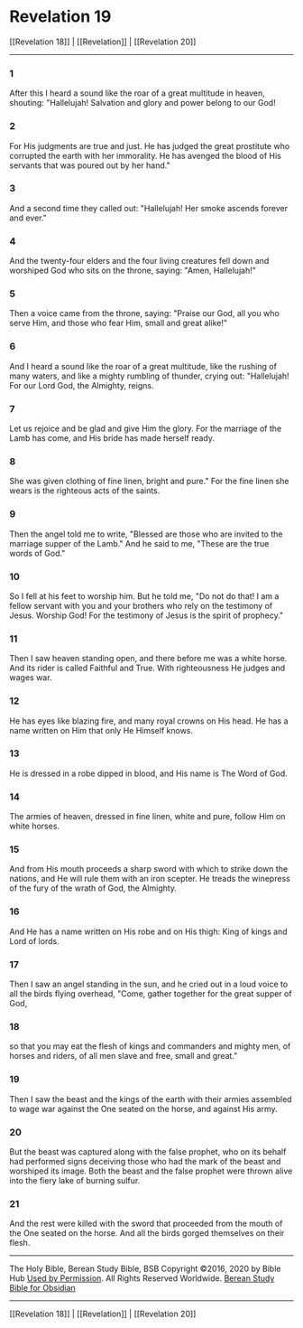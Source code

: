 # Revelation 19

[[Revelation 18]] | [[Revelation]] | [[Revelation 20]]

---

### 1
After this I heard a sound like the roar of a great multitude in heaven, shouting: "Hallelujah! Salvation and glory and power belong to our God!

### 2
For His judgments are true and just. He has judged the great prostitute who corrupted the earth with her immorality. He has avenged the blood of His servants that was poured out by her hand."

### 3
And a second time they called out: "Hallelujah! Her smoke ascends forever and ever."

### 4
And the twenty-four elders and the four living creatures fell down and worshiped God who sits on the throne, saying: "Amen, Hallelujah!"

### 5
Then a voice came from the throne, saying: "Praise our God, all you who serve Him, and those who fear Him, small and great alike!"

### 6
And I heard a sound like the roar of a great multitude, like the rushing of many waters, and like a mighty rumbling of thunder, crying out: "Hallelujah! For our Lord God, the Almighty, reigns.

### 7
Let us rejoice and be glad and give Him the glory. For the marriage of the Lamb has come, and His bride has made herself ready.

### 8
She was given clothing of fine linen, bright and pure." For the fine linen she wears is the righteous acts of the saints.

### 9
Then the angel told me to write, "Blessed are those who are invited to the marriage supper of the Lamb." And he said to me, "These are the true words of God."

### 10
So I fell at his feet to worship him. But he told me, "Do not do that! I am a fellow servant with you and your brothers who rely on the testimony of Jesus. Worship God! For the testimony of Jesus is the spirit of prophecy."

### 11
Then I saw heaven standing open, and there before me was a white horse. And its rider is called Faithful and True. With righteousness He judges and wages war.

### 12
He has eyes like blazing fire, and many royal crowns on His head. He has a name written on Him that only He Himself knows.

### 13
He is dressed in a robe dipped in blood, and His name is The Word of God.

### 14
The armies of heaven, dressed in fine linen, white and pure, follow Him on white horses.

### 15
And from His mouth proceeds a sharp sword with which to strike down the nations, and He will rule them with an iron scepter. He treads the winepress of the fury of the wrath of God, the Almighty.

### 16
And He has a name written on His robe and on His thigh: King of kings and Lord of lords.

### 17
Then I saw an angel standing in the sun, and he cried out in a loud voice to all the birds flying overhead, "Come, gather together for the great supper of God,

### 18
so that you may eat the flesh of kings and commanders and mighty men, of horses and riders, of all men slave and free, small and great."

### 19
Then I saw the beast and the kings of the earth with their armies assembled to wage war against the One seated on the horse, and against His army.

### 20
But the beast was captured along with the false prophet, who on its behalf had performed signs deceiving those who had the mark of the beast and worshiped its image. Both the beast and the false prophet were thrown alive into the fiery lake of burning sulfur.

### 21
And the rest were killed with the sword that proceeded from the mouth of the One seated on the horse. And all the birds gorged themselves on their flesh.

---

The Holy Bible, Berean Study Bible, BSB
Copyright ©2016, 2020 by Bible Hub
[Used by Permission](https://berean.bible/terms.htm). All Rights Reserved Worldwide.
[Berean Study Bible for Obsidian](https://github.com/gapmiss/berean-study-bible-for-obsidian)

---

[[Revelation 18]] | [[Revelation]] | [[Revelation 20]]


